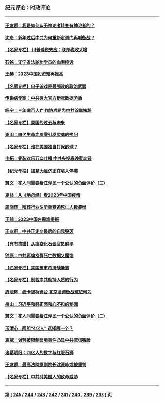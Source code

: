 ### 纪元评论：时政评论
---
#### [王友群：我是如何从无神论者转变有神论者的？](../../pages/nsc1025/n13917507.md) 
#### [沈舟：新年过后中共为何重新定调门再喊备战？](../../pages/nsc1025/n13917494.md) 
#### [【名家专栏】 川普减税效应：联邦税收大增](../../pages/nsc1025/n13917225.md) 
#### [石铭：辽宁省法轮功学员的血泪控诉](../../pages/nsc1025/n13917162.md) 
#### [王赫：2023中国投资难再推高](../../pages/nsc1025/n13916913.md) 
#### [【名家专栏】电子游戏是最强效的政治武器](../../pages/nsc1025/n13915397.md) 
#### [传染病专家：中共两大官方新冠数据矛盾](../../pages/nsc1025/n13915759.md) 
#### [杨宁：三年逾百人亡 作协成员为中共涂脂抹粉](../../pages/nsc1025/n13916855.md) 
#### [【名家专栏】美国的过去与未来](../../pages/nsc1025/n13913286.md) 
#### [谢田：四亿生命之凋零引发灵魂的拷问](../../pages/nsc1025/n13916278.md) 
#### [【名家专栏】谁在美国独自打保龄球？](../../pages/nsc1025/n13916067.md) 
#### [韦拓：乔装欢乐万众吐槽 中共央视春晚惹众怒](../../pages/nsc1025/n13916231.md) 
#### [【纪元专栏】加拿大经济正在陷入停滞](../../pages/nsc1025/n13916213.md) 
#### [慧文：在人间需要给江泽民一个公认的负面评价（三）](../../pages/nsc1025/n13916214.md) 
#### [夏林：从《地母经》看2023年中国疫情](../../pages/nsc1025/n13916202.md) 
#### [周晓辉：殡葬行业注册量紧追死亡人数暴增](../../pages/nsc1025/n13916174.md) 
#### [王赫：2023中国内需难提振](../../pages/nsc1025/n13915853.md) 
#### [王友群：中共正走向最后的自我毁灭](../../pages/nsc1025/n13915592.md) 
#### [【有冇搞错】从瘟疫化石谈官员躺平](../../pages/nsc1025/n13916064.md) 
#### [钟原：中共再编疫情死亡数据又露馅](../../pages/nsc1025/n13915689.md) 
#### [【名家专栏】美国房市将持续低迷](../../pages/nsc1025/n13915377.md) 
#### [【名家专栏】制裁中共劫持人质的行为](../../pages/nsc1025/n13914708.md) 
#### [周晓辉：麦卡锡将访台 北京高调备战意欲何为](../../pages/nsc1025/n13915507.md) 
#### [岳山：习近平和韩正面和心不和的秘闻](../../pages/nsc1025/n13915345.md) 
#### [慧文：在人间需要给江泽民一个公认的负面评价（二）](../../pages/nsc1025/n13915305.md) 
#### [玉清心：两组“4亿人” 选择哪一个？](../../pages/nsc1025/n13914891.md) 
#### [袁斌：谢芳被限制出境事件凸显中共流氓嘴脸](../../pages/nsc1025/n13915146.md) 
#### [诸葛明阳：四亿人的数字与红眼石狮](../../pages/nsc1025/n13914929.md) 
#### [王友群：最高法院原副院长沈德咏或被重判](../../pages/nsc1025/n13914881.md) 
#### [【名家专栏】中共对美国人的致命威胁](../../pages/nsc1025/n13914702.md) 

---
#### 第 [ [245](./245.md) / [244](./244.md) / [243](./243.md) / [242](./242.md) / [241](./241.md) / [240](./240.md) / [239](./239.md) / [238](./238.md) ] 页
